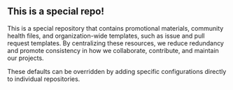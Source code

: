 ## This is a special repo!

This is a special repository that contains promotional materials, community health files, and organization-wide
templates, such as issue and pull request templates. By centralizing these resources, we reduce redundancy and promote
consistency in how we collaborate, contribute, and maintain our projects.

These defaults can be overridden by adding specific configurations directly to individual repositories.
